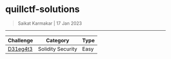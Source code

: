 # quillctf-solutions

> Saikat Karmakar | 17 Jan 2023


---


| Challenge                                                     | Category | Type | 
| ------------------------------------------------------------- | -------- | ---- |
| [D31eg4t3](https://github.com/Aviksaikat/D31eg4t3-quillctf-brownie) |Solidity Security          | Easy     |
